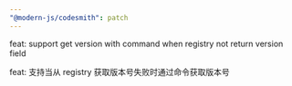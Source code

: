 ```yaml
---
"@modern-js/codesmith": patch
---
```


feat: support get version with command when registry not return version field

feat: 支持当从 registry 获取版本号失败时通过命令获取版本号
